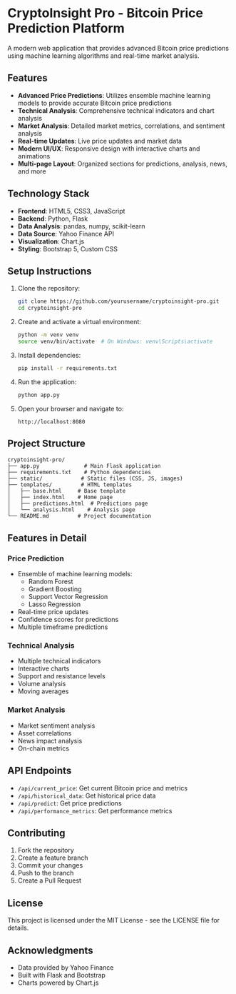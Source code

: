 # CryptoInsight Pro - Bitcoin Price Prediction Platform

A modern web application that provides advanced Bitcoin price predictions using machine learning algorithms and real-time market analysis.

## Features

- **Advanced Price Predictions**: Utilizes ensemble machine learning models to provide accurate Bitcoin price predictions
- **Technical Analysis**: Comprehensive technical indicators and chart analysis
- **Market Analysis**: Detailed market metrics, correlations, and sentiment analysis
- **Real-time Updates**: Live price updates and market data
- **Modern UI/UX**: Responsive design with interactive charts and animations
- **Multi-page Layout**: Organized sections for predictions, analysis, news, and more

## Technology Stack

- **Frontend**: HTML5, CSS3, JavaScript
- **Backend**: Python, Flask
- **Data Analysis**: pandas, numpy, scikit-learn
- **Data Source**: Yahoo Finance API
- **Visualization**: Chart.js
- **Styling**: Bootstrap 5, Custom CSS

## Setup Instructions

1. Clone the repository:
   ```bash
   git clone https://github.com/yourusername/cryptoinsight-pro.git
   cd cryptoinsight-pro
   ```

2. Create and activate a virtual environment:
   ```bash
   python -m venv venv
   source venv/bin/activate  # On Windows: venv\Scripts\activate
   ```

3. Install dependencies:
   ```bash
   pip install -r requirements.txt
   ```

4. Run the application:
   ```bash
   python app.py
   ```

5. Open your browser and navigate to:
   ```
   http://localhost:8080
   ```

## Project Structure

```
cryptoinsight-pro/
├── app.py              # Main Flask application
├── requirements.txt    # Python dependencies
├── static/            # Static files (CSS, JS, images)
├── templates/         # HTML templates
│   ├── base.html     # Base template
│   ├── index.html    # Home page
│   ├── predictions.html  # Predictions page
│   └── analysis.html    # Analysis page
└── README.md         # Project documentation
```

## Features in Detail

### Price Prediction
- Ensemble of machine learning models:
  - Random Forest
  - Gradient Boosting
  - Support Vector Regression
  - Lasso Regression
- Real-time price updates
- Confidence scores for predictions
- Multiple timeframe predictions

### Technical Analysis
- Multiple technical indicators
- Interactive charts
- Support and resistance levels
- Volume analysis
- Moving averages

### Market Analysis
- Market sentiment analysis
- Asset correlations
- News impact analysis
- On-chain metrics

## API Endpoints

- `/api/current_price`: Get current Bitcoin price and metrics
- `/api/historical_data`: Get historical price data
- `/api/predict`: Get price predictions
- `/api/performance_metrics`: Get performance metrics

## Contributing

1. Fork the repository
2. Create a feature branch
3. Commit your changes
4. Push to the branch
5. Create a Pull Request

## License

This project is licensed under the MIT License - see the LICENSE file for details.

## Acknowledgments

- Data provided by Yahoo Finance
- Built with Flask and Bootstrap
- Charts powered by Chart.js 
